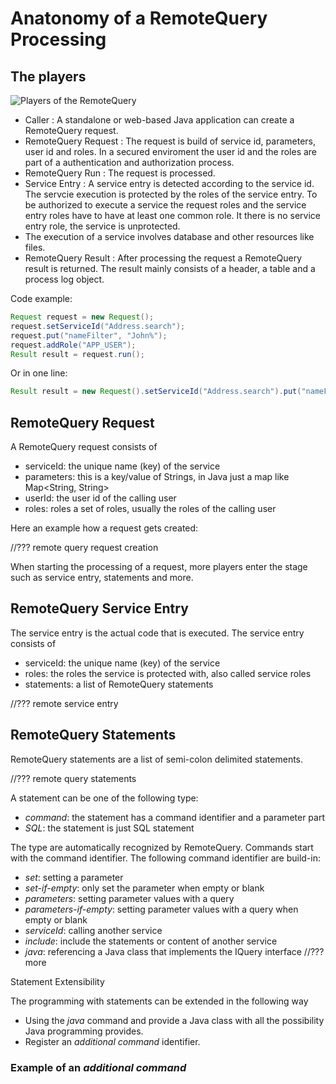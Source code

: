 # Anatonomy of a RemoteQuery Processing

## The players

![Players of the RemoteQuery](https://docs.google.com/drawings/d/e/2PACX-1vSe5Eh_cRISGGNsO2fOIHZ29ol4Pksf60_jdGR-n13sZMXS8vUKdR9QhGhMdd7aQojkt5NIcGKKV08E/pub?w=960&amp;h=720)


- Caller : A standalone or web-based Java application can create a RemoteQuery request.
- RemoteQuery Request : The request is build of service id, parameters, user id and roles. In a secured enviroment the user id and the roles are part of a authentication and authorization process.
- RemoteQuery Run : The request is processed.
- Service Entry : A service entry is detected according to the service id. The servcie execution is protected by the roles of the service entry. To be authorized to execute a service the request roles and the service entry roles have to have at least one common role. It there is no service entry role, the service is unprotected.
- The execution of a service involves database and other resources like files.
- RemoteQuery Result : After processing the request a RemoteQuery result is returned. The result mainly consists of a header, a table and a process log object.  


Code example:

```java
Request request = new Request();
request.setServiceId("Address.search");
request.put("nameFilter", "John%");
request.addRole("APP_USER");
Result result = request.run();
```

Or in one line: 

```java
Result result = new Request().setServiceId("Address.search").put("nameFilter", "John%").addRole("APP_USER").run();
```


## RemoteQuery Request

A RemoteQuery request consists of

- serviceId:  the unique name (key) of the service
- parameters: this is a key/value of Strings, in Java just a map like Map<String, String>
- userId: the user id of the calling user
- roles: roles a set of roles, usually the roles of the calling user

Here an example how a request gets created:

//??? remote query request creation


When starting the processing of a request, more players enter the stage such as service entry, statements and more.

## RemoteQuery Service Entry

The service entry is the actual code that is executed. The service entry consists of

- serviceId: the unique name (key) of the service
- roles: the roles the service is protected with, also called service roles
- statements: a list of RemoteQuery statements

//??? remote service entry



## RemoteQuery Statements


RemoteQuery statements are a list of semi-colon delimited statements.

//??? remote query statements

A statement can be one of the following type:

- *command*: the statement has a command identifier and a parameter part
- *SQL*: the statement is just SQL statement

The type are automatically recognized by RemoteQuery. Commands start with the command identifier. The following command identifier are build-in:

- *set*: setting a parameter
- *set-if-empty*: only set the parameter when empty or blank
- *parameters*: setting parameter values with a query
- *parameters-if-empty*: setting parameter values with a query when empty or blank
- *serviceId*: calling another service
- *include*: include the statements or content of another service
- *java*: referencing a Java class that implements the IQuery interface
//??? more

Statement Extensibility

The programming with statements can be extended in the following way

- Using the *java* command and provide a Java class with all the possibility Java programming provides.
- Register an *additional command* identifier.


### Example of an *additional command* 





